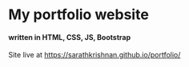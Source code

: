 # My portfolio website 
#### written in HTML, CSS, JS, Bootstrap
Site live at https://sarathkrishnan.github.io/portfolio/

